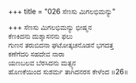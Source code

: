 +++
title = "026 ಸೆಣಸು ಮಿಗಲಭಿಮನ್ಯು"

+++
ಸೆಣಸು ಮಿಗಲಭಿಮನ್ಯು ಭೀಷ್ಮನ  
ಕೆಣಕಿದನು ದುಶ್ಶಾಸನನು ಫಲು  
ಗುಣನ ತರುಬಿದನಾ ಘಟೋತ್ಕಚನೊಡನೆ ಭಗದತ್ತ  
ಕಣೆಗೆದರಿ ಸಹದೇವ ನಾರಾ  
ಯಣಬಲವ ಬೆರಸಿದನು ಮತ್ಸ್ಯನ  
ಹೊಣಕೆಯಿಂದ ಸುಶರ್ಮ ತಾಗಿದನರಸ ಕೇಳೆಂದ      ॥26॥